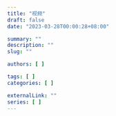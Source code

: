 ```yaml
---
title: "视频"
draft: false
date: "2023-03-28T00:00:28+08:00"

summary: ""
description: ""
slug: ""

authors: [ ]

tags: [ ]
categories: [ ]

externalLink: ""
series: [ ]
---
```

